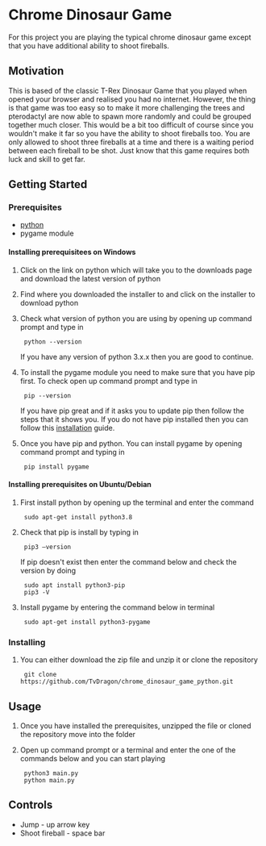 # Chrome Dinosaur Game

For this project you are playing the typical chrome dinosaur game except that you have additional ability to shoot fireballs.

## Motivation

This is based of the classic T-Rex Dinosaur Game that you played when opened your browser and realised you had no internet. However, the thing is that game was too easy so to make it more challenging the trees and pterodactyl are now able to spawn more randomly and could be grouped together much closer. This would be a bit too difficult of course since you wouldn't make it far so you have the ability to shoot fireballs too. You are only allowed to shoot three fireballs at a time and there is a waiting period between each fireball to be shot. Just know that this game requires both luck and skill to get far.

## Getting Started

### Prerequisites

- [python](https://www.python.org/downloads/)
- pygame module

#### Installing prerequisitees on Windows
1. Click on the link on python which will take you to the downloads page and download the latest version of python
2. Find where you downloaded the installer to and click on the installer to download python
3. Check what version of python you are using by opening up command prompt and type in

        python --version

    If you have any version of python 3.x.x then you are good to continue.

4. To install the pygame module you need to make sure that you have pip first. To check open up command prompt and type in

        pip --version

    If you have pip great and if it asks you to update pip then follow the steps that it shows you. If you do not have pip installed then you can follow this [installation](https://www.liquidweb.com/kb/install-pip-windows/) guide.

5. Once you have pip and python. You can install pygame by opening command prompt and typing in

        pip install pygame

#### Installing prerequisites on Ubuntu/Debian
1. First install python by opening up the terminal and enter the command

        sudo apt-get install python3.8

2. Check that pip is install by typing in

        pip3 –version

    If pip doesn't exist then enter the command below and check the version by doing

        sudo apt install python3-pip
        pip3 -V

3. Install pygame by entering the command below in terminal

        sudo apt-get install python3-pygame

### Installing
1. You can either download the zip file and unzip it or clone the repository

        git clone https://github.com/TvDragon/chrome_dinosaur_game_python.git

## Usage

1. Once you have installed the prerequisites, unzipped the file or cloned the repository move into the folder
2. Open up command prompt or a terminal and enter the one of the commands below and you can start playing

        python3 main.py
        python main.py

## Controls

- Jump - up arrow key
- Shoot fireball - space bar
